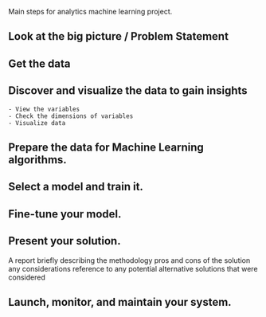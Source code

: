 
Main steps for analytics machine learning project.

## Look at the big picture / Problem Statement

## Get the data


## Discover and visualize the data to gain insights
	- View the variables
	- Check the dimensions of variables
	- Visualize data
    
## Prepare the data for Machine Learning algorithms.
    
## Select a model and train it.
    
## Fine-tune your model.
    
## Present your solution.
A report briefly describing the methodology
pros and cons of the solution
any considerations
reference to any potential alternative solutions that were considered

## Launch, monitor, and maintain your system.

